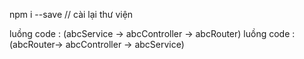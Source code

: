 npm i --save // cài lại thư viện

luồng code : (abcService -> abcController -> abcRouter)
luồng code : (abcRouter-> abcController -> abcService)